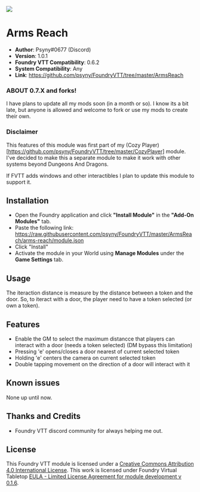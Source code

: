 ![](https://img.shields.io/badge/Foundry-v0.6.2-informational)
# Arms Reach

* **Author**: Psyny#0677  (Discord)
* **Version**: 1.0.1
* **Foundry VTT Compatibility**: 0.6.2
* **System Compatibility**: Any
* **Link**: https://github.com/psyny/FoundryVTT/tree/master/ArmsReach

### ABOUT 0.7.X and forks!

I have plans to update all my mods soon (in a month or so).
I know its a bit late, but anyone is allowed and welcome to fork or use my mods to create their own.

### Disclaimer

This features of this module was first part of my (Cozy Player)[https://github.com/psyny/FoundryVTT/tree/master/CozyPlayer] module. I've decided to make this a separate module to make it work with other systems beyond Dungeons And Dragons.

If FVTT adds windows and other interactibles I plan to update this module to support it.

## Installation
* Open the Foundry application and click **"Install Module"** in the **"Add-On Modules"** tab.
* Paste the following link: https://raw.githubusercontent.com/psyny/FoundryVTT/master/ArmsReach/arms-reach/module.json
* Click "Install"
* Activate the module in your World using **Manage Modules** under the **Game Settings** tab.

## Usage
The iteraction distance is measure by the distance between a token and the door. So, to iteract with a door, the player need to have a token selected (or own a token).

## Features
* Enable the GM to select the maximum distancce that players can interact with a door (needs a token selected) (DM bypass this limitation)
* Pressing 'e' opens/closes a door nearest of current selected token
* Holding 'e' centers the camera on current selected token
* Double tapping movement on the direction of a door will interact with it

## Known issues
None up until now.

## Thanks and Credits
- Foundry VTT discord community for always helping me out.

## License
This Foundry VTT module is licensed under a [Creative Commons Attribution 4.0 International License](http://creativecommons.org/licenses/by/4.0/).
This work is licensed under Foundry Virtual Tabletop [EULA - Limited License Agreement for module development v 0.1.6](http://foundryvtt.com/pages/license.html).
